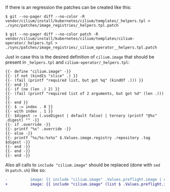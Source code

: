 If there is an regression the patches can be created like this:

```
$ git --no-pager diff --no-color -R vendor/cilium/install/kubernetes/cilium/templates/_helpers.tpl > ./sync/patches/image_registries/_helpers.tpl.patch

$ git --no-pager diff --no-color patch -R vendor/cilium/install/kubernetes/cilium/templates/cilium-operator/_helpers.tpl > ./sync/patches/image_registries/_cilium_operator__helpers.tpl.patch
```

Just in case this is the desired definition of `cilium.image` that should be present in `_helpers.tpl` and `cilium-operator/_helpers.tpl`:

```
{{- define "cilium.image" -}}
{{- if not (kindIs "slice" .) }}
{{- (fail (printf "required list, but got %q" (kindOf .))) }}
{{- end }}
{{- if (ne (len .) 2) }}
{{- (fail (printf "required list of 2 arguments, but got %d" (len .))) }}
{{- end }}
{{- $ := index . 0 }}
{{- with index . 1 }}
{{- $digest := (.useDigest | default false) | ternary (printf "@%s" .digest) "" -}}
{{- if .override -}}
{{- printf "%s" .override -}}
{{- else -}}
{{- printf "%s/%s:%s%s" $.Values.image.registry .repository .tag $digest -}}
{{- end -}}
{{- end -}}
{{- end -}}
```

Also all calls to `include "cilium.image"` should be replaced (done with `sed` in `patch.sh`) like so:

```diff
-          image: {{ include "cilium.image" .Values.preflight.image | quote }}
+          image: {{ include "cilium.image" (list $ .Values.preflight.image) | quote }}
```
